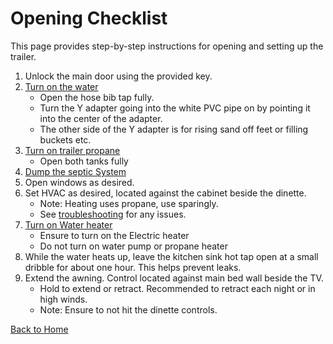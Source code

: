 # Opening Checklist

This page provides step-by-step instructions for opening and setting up the trailer.

1. Unlock the main door using the provided key.
2. [Turn on the water](images/main-water.jpg)
    - Open the hose bib tap fully.
    - Turn the Y adapter going into the white PVC pipe on by pointing it into the center of the adapter.
    - The other side of the Y adapter is for rising sand off feet or filling buckets etc.
3. [Turn on trailer propane](images/trailer-propane.jpg)
    - Open both tanks fully
4. [Dump the septic System](septic.md)
5. Open windows as desired.
6. Set HVAC as desired, located against the cabinet beside the dinette.
    - Note: Heating uses propane, use sparingly.
    - See [troubleshooting](troubleshooting.md) for any issues.
7. [Turn on Water heater](images/water-heater-power.jpg)
    - Ensure to turn on the Electric heater
    - Do not turn on water pump or propane heater
8. While the water heats up, leave the kitchen sink hot tap open at a small dribble for about one hour. This helps prevent leaks.
9. Extend the awning. Control located against main bed wall beside the TV.
    - Hold to extend or retract. Recommended to retract each night or in high winds.
    - Note: Ensure to not hit the dinette controls.

[Back to Home](index.md)
